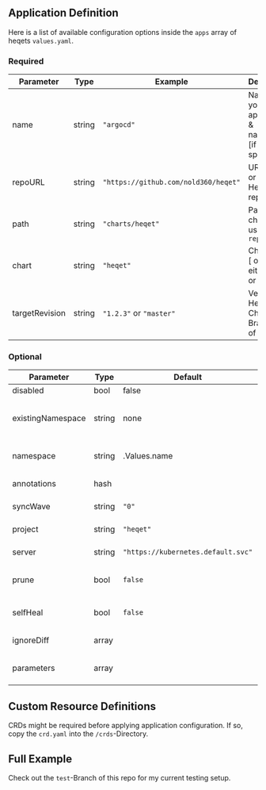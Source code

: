 ## Application Definition

Here is a list of available configuration options inside the `apps` array of heqets `values.yaml`.

### Required

| Parameter | Type   | Example | Description |
|-----------|--------|---------|-------------|
| name      | string | `"argocd"` | Name of your application & namespace [if not specified] | 
| repoURL   | string | `"https://github.com/nold360/heqet"` | URL to git or Helmchart repo |      
| path      | string | `"charts/heqet"` | Path to chart if using git in `repoURL` |
| chart     | string | `"heqet"` | Chart name [ only use either `path` or `chart` ] |
| targetRevision | string | `"1.2.3"` or `"master"` | Version of Helm-Chart or Branch/Tag of git |

### Optional 

| Parameter | Type   | Default | Example | Description |
|-----------|--------|---------|---------|-------------|
| disabled  | bool   | false   | `true`  | Disable App |
| existingNamespace | string | none | `"default"` | Don't create namespace, instead use an existing one |
| namespace | string | .Values.name | `"superns"` | Name of application namespace |
| annotations | hash |         | `my.anno.org/stuff: is-awesome` | Namespace annotations |
| syncWave | string | `"0"`    | `"-2" | ArgoCD SyncWave | 
| project  | string | `"heqet"` | `"myproject"` | Name of ArgoCD Project |
| server   | string | `"https://kubernetes.default.svc"` | `https://my.external.cluster:8443` | K8s Cluster to deploy to |
| prune | bool | `false` | `true` | ArgoCD automatic prune app |
| selfHeal | bool | `false` | `true` | ArgoCD automatic self-heal app |
| ignoreDiff | array |     | See ArgoCD docs | ArgoCD [ignoreDifferences](https://argoproj.github.io/argo-cd/user-guide/diffing/)
| parameters | array |     |- name: ingress.host<br>value: awesome.url | Parameters override values of app |

## Custom Resource Definitions
CRDs might be required before applying application configuration. If so, copy the `crd.yaml` into the `/crds`-Directory.

## Full Example
Check out the `test`-Branch of this repo for my current testing setup.
